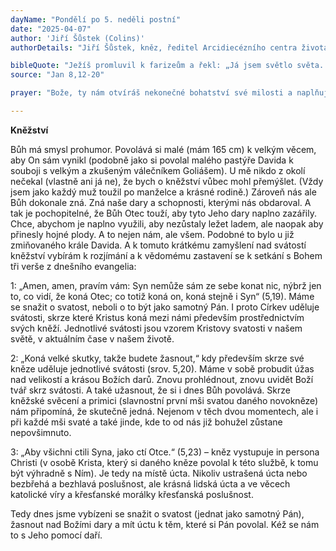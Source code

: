```yaml
---
dayName: "Pondělí po 5. neděli postní"
date: "2025-04-07"
author: 'Jiří Šůstek (Colins)'
authorDetails: "Jiří Šůstek, kněz, ředitel Arcidiecézního centra života mládeže Přístav Rajnochovice"

bibleQuote: "Ježíš promluvil k farizeům a řekl: „Já jsem světlo světa. Kdo mě následuje, nebude chodit v temnotě, ale bude mít světlo života.“ Farizeové mu namítli: „Ty svědčíš sám o sobě, tvé svědectví není právoplatné.“ Ježíš jim odpověděl: „I když já svědčím sám o sobě, je mé svědectví právoplatné, protože vím, odkud jsem přišel a kam jdu. Vy však nevíte, ani odkud přicházím, ani kam jdu. Vy usuzujete po lidsku, já neposuzuji nikoho. Jestliže však já soudím, je můj úsudek správný, protože nejsem sám, ale jsem já a Otec, který mě poslal – a ve vašem Zákoně přece stojí, že svědectví dvou osob je právoplatné. Já jsem to, kdo svědčí sám o sobě, a svědčí o mně Otec, který mě poslal.“ Zeptali se ho tedy: „Kde je tvůj Otec?“ Ježíš odpověděl: „Neznáte ani mne, ani mého Otce. Kdybyste znali mne, znali byste i mého Otce.“ Tato slova mluvil u chrámových pokladnic, když učil v chrámě, a nikdo se ho nezmocnil, protože ještě nepřišla jeho hodina."
source: "Jan 8,12-20"

prayer: "Bože, ty nám otvíráš nekonečné bohatství své milosti a naplňuješ nás svým požehnáním; pomáhej nám, ať usilujeme o nový způsob života a nevracíme se k tomu, co je staré a špatné, aby se jednou na nás zjevila sláva tvého království. Skrze tvého Syna…"

---
```


**Kněžství**

Bůh má smysl prohumor. Povolává si malé (mám 165 cm) k velkým věcem, aby On sám vynikl (podobně jako si povolal malého pastýře Davida k souboji s velkým a zkušeným válečníkem Goliášem). U mě nikdo z okolí nečekal (vlastně ani já ne), že bych o kněžství vůbec mohl přemýšlet. (Vždy jsem jako každý muž toužil po manželce a krásné rodině.) Zároveň nás ale Bůh dokonale zná. Zná naše dary a schopnosti, kterými nás obdaroval. A tak je pochopitelné, že Bůh Otec touží, aby tyto Jeho dary naplno zazářily. Chce, abychom je naplno využili, aby nezůstaly ležet ladem, ale naopak aby přinesly hojné plody. A to nejen nám, ale všem. Podobné to bylo u již zmiňovaného krále Davida.
A k tomuto krátkému zamyšlení nad svátostí kněžství vybírám k rozjímání a k vědomému zastavení se k setkání s Bohem tři verše z dnešního evangelia:

1: „Amen, amen, pravím vám: Syn nemůže sám ze sebe konat nic, nýbrž jen to, co vidí, že koná Otec; co totiž koná on, koná stejně i Syn“ (5,19). Máme se snažit o svatost, neboli o to být jako samotný Pán. I proto Církev uděluje svátosti, skrze které Kristus koná mezi námi především prostřednictvím svých kněží. Jednotlivé svátosti jsou vzorem Kristovy svatosti v našem světě, v aktuálním čase v našem životě.
 

2:	„Koná velké skutky, takže budete žasnout,“ kdy především skrze své kněze uděluje jednotlivé svátosti (srov. 5,20). Máme v sobě probudit úžas nad velikostí a krásou Božích darů. Znovu prohlédnout, znovu uvidět Boží tvář skrz svátosti. A také užasnout, že si i dnes Bůh povolává. Skrze kněžské svěcení a primici (slavnostní první mši svatou daného novokněze) nám připomíná, že skutečně jedná. Nejenom v těch dvou momentech, ale i při každé mši svaté a také jinde, kde to od nás již bohužel zůstane nepovšimnuto.

3:	„Aby všichni ctili Syna, jako ctí Otce.“ (5,23) – kněz vystupuje in persona Christi (v osobě Krista, který si daného kněze povolal k této službě, k tomu být výhradně s Ním). Je tedy na místě úcta. Nikoliv ustrašená úcta nebo bezbřehá a bezhlavá poslušnost, ale krásná lidská úcta a ve věcech katolické víry a křesťanské morálky křesťanská poslušnost.

Tedy dnes jsme vybízeni se snažit o svatost (jednat jako samotný Pán), žasnout nad Božími dary a mít úctu k těm, které si Pán povolal. Kéž se nám to s Jeho pomocí daří.

